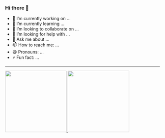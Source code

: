 ### Hi there 👋

- 🔭 I’m currently working on ...
- 🌱 I’m currently learning ...
- 👯 I’m looking to collaborate on ...
- 🤔 I’m looking for help with ...
- 💬 Ask me about ...
- 📫 How to reach me: ...
- 😄 Pronouns: ...
- ⚡ Fun fact: ...
-----

<!-- [![licorace's GitHub stats](https://github-readme-stats.vercel.app/api?username=licorace&show_icons=true&theme=radical)](https://github.com/licorace)
[![Top Langs](https://github-readme-stats.vercel.app/api/top-langs/?username=licorace&layout=compact&theme=yeblu)](https://github.com/licorace) -->

<div>
<a href="https://github.com/licorace">
  <img height="200" src="https://github-readme-stats.vercel.app/api?username=licorace&show_icons=true&theme=great-gatsby"/>
</a>

<a href="https://github.com/licorace">
   <img height="200" src="https://github-readme-stats.vercel.app/api/top-langs/?username=licorace&layout=compact&theme=radical&bg_color=60,ff758c,e4efe9,&text_color=ffffff&title_color=29323c"/>
</a>
</div>

<!--
**licorace/licorace** is a ✨ _special_ ✨ repository because its `README.md` (this file) appears on your GitHub profile.

Here are some ideas to get you started:

- 🔭 I’m currently working on ...
- 🌱 I’m currently learning ...
- 👯 I’m looking to collaborate on ...
- 🤔 I’m looking for help with ...
- 💬 Ask me about ...
- 📫 How to reach me: ...
- 😄 Pronouns: ...
- ⚡ Fun fact: ...
-->
